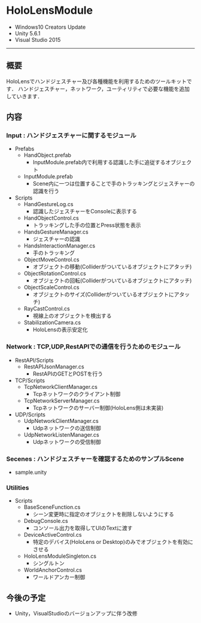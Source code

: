 # HoloLensModule
- Windows10 Creators Update
- Unity 5.6.1
- Visual Studio 2015
----------
## 概要
HoloLensでハンドジェスチャー及び各種機能を利用するためのツールキットです．
ハンドジェスチャー，ネットワーク，ユーティリティで必要な機能を追加していきます．

## 内容
### Input : ハンドジェスチャーに関するモジュール
- Prefabs
    + HandObject.prefab
        * InputModule.prefab内で利用する認識した手に追従するオブジェクト
    + InputModule.prefab
        * Scene内に一つは位置することで手のトラッキングとジェスチャーの認識を行う
- Scripts
    + HandGestureLog.cs
        * 認識したジェスチャーをConsoleに表示する
    + HandObjectControl.cs
        * トラッキングした手の位置とPress状態を表示
    + HandsGestureManager.cs
        * ジェスチャーの認識
    + HandsInteractionManager.cs
        * 手のトラッキング
    + ObjectMoveControl.cs
        * オブジェクトの移動(Colliderがついているオブジェクトにアタッチ)
    + ObjectRotationControl.cs
        * オブジェクトの回転(Colliderがついているオブジェクトにアタッチ)
    + ObjectScaleControl.cs
        * オブジェクトのサイズ(Colliderがついているオブジェクトにアタッチ)
    + RayCastControl.cs
        * 視線上のオブジェクトを検出する
    + StabilizationCamera.cs
        * HoloLensの表示安定化
### Network : TCP,UDP,RestAPIでの通信を行うためのモジュール
- RestAPI/Scripts
    + RestAPIJsonManager.cs
        * RestAPIのGETとPOSTを行う
- TCP/Scripts
    + TcpNetworkClientManager.cs
        * Tcpネットワークのクライアント制御
    + TcpNetworkServerManager.cs
        * Tcpネットワークのサーバー制御(HoloLens側は未実装)
- UDP/Scripts
    + UdpNetworkClientManager.cs
        * Udpネットワークの送信制御
    + UdpNetworkListenManager.cs
        * Udpネットワークの受信制御
### Secenes : ハンドジェスチャーを確認するためのサンプルScene
- sample.unity
### Utilities
- Scripts
    + BaseSceneFunction.cs
        * シーン変更時に指定のオブジェクトを削除しないようにする
    + DebugConsole.cs
        * コンソール出力を取得してUIのTextに渡す
    + DeviceActiveControl.cs
        * 特定のデバイス(HoloLens or Desktop)のみでオブジェクトを有効にさせる
    + HoloLensModuleSingleton.cs
        * シングルトン
    + WorldAnchorControl.cs
        * ワールドアンカー制御

## 今後の予定
- Unity，VisualStudioのバージョンアップに伴う改修
